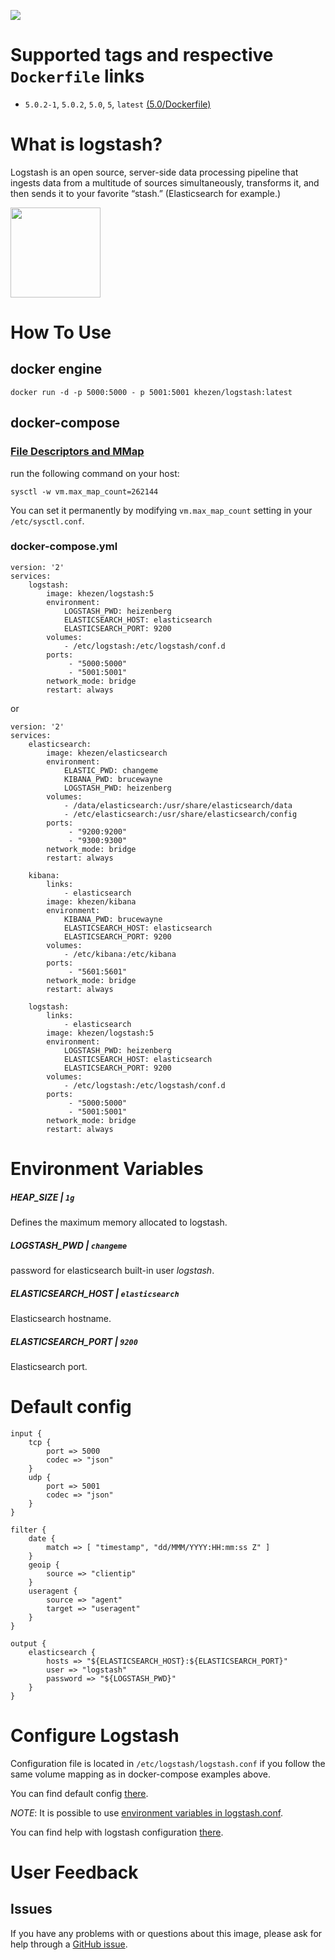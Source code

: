 [![](https://images.microbadger.com/badges/image/khezen/logstash.svg)](https://hub.docker.com/r/khezen/logstash/)
# Supported tags and respective `Dockerfile` links

* `5.0.2-1`, `5.0.2`, `5.0`, `5`, `latest` [(5.0/Dockerfile)](https://github.com/Khezen/docker-logstash/blob/5.0/Dockerfile)

# What is logstash?
Logstash is an open source, server-side data processing pipeline that ingests data from a multitude of sources simultaneously, transforms it, and then sends it to your favorite “stash.” (Elasticsearch for example.)

[<img src="https://static-www.elastic.co/fr/assets/blt946bc636d34a70eb/icon-logstash-bb.svg?q=600" width="144" height="144">](https://www.elastic.co/fr/products/logstash)

# How To Use

## docker engine

```
docker run -d -p 5000:5000 - p 5001:5001 khezen/logstash:latest   
```

## docker-compose

### [File Descriptors and MMap](https://www.elastic.co/guide/en/elasticsearch/guide/current/_file_descriptors_and_mmap.html)

run the following command on your host:
```
sysctl -w vm.max_map_count=262144
```
You can set it permanently by modifying `vm.max_map_count` setting in your `/etc/sysctl.conf`.

### docker-compose.yml
```
version: '2'
services:
    logstash:
        image: khezen/logstash:5
        environment:
            LOGSTASH_PWD: heizenberg
            ELASTICSEARCH_HOST: elasticsearch
            ELASTICSEARCH_PORT: 9200
        volumes:
            - /etc/logstash:/etc/logstash/conf.d
        ports:
             - "5000:5000"
             - "5001:5001"
        network_mode: bridge
        restart: always
```

or

```
version: '2'
services:
    elasticsearch:
        image: khezen/elasticsearch
        environment:
            ELASTIC_PWD: changeme
            KIBANA_PWD: brucewayne
            LOGSTASH_PWD: heizenberg
        volumes:
            - /data/elasticsearch:/usr/share/elasticsearch/data
            - /etc/elasticsearch:/usr/share/elasticsearch/config 
        ports:
             - "9200:9200"
             - "9300:9300"
        network_mode: bridge
        restart: always
    
    kibana:
        links:
            - elasticsearch
        image: khezen/kibana
        environment:
            KIBANA_PWD: brucewayne
            ELASTICSEARCH_HOST: elasticsearch
            ELASTICSEARCH_PORT: 9200
        volumes:
            - /etc/kibana:/etc/kibana
        ports:
             - "5601:5601"
        network_mode: bridge
        restart: always

    logstash:
        links:
            - elasticsearch
        image: khezen/logstash:5
        environment:
            LOGSTASH_PWD: heizenberg
            ELASTICSEARCH_HOST: elasticsearch
            ELASTICSEARCH_PORT: 9200
        volumes:
            - /etc/logstash:/etc/logstash/conf.d
        ports:
             - "5000:5000"
             - "5001:5001"
        network_mode: bridge
        restart: always

```
# Environment Variables

##### HEAP_SIZE | `1g`
Defines the maximum memory allocated to logstash.

##### LOGSTASH_PWD | `changeme`
password for elasticsearch built-in user *logstash*.

##### ELASTICSEARCH_HOST | `elasticsearch`
Elasticsearch hostname.

##### ELASTICSEARCH_PORT | `9200`
Elasticsearch port.

# Default config

```
input {
	tcp {
		port => 5000
		codec => "json"
	}
	udp {
		port => 5001
		codec => "json"
	}
}

filter {
	date {
		match => [ "timestamp", "dd/MMM/YYYY:HH:mm:ss Z" ]
	}
	geoip {
    	source => "clientip"
 	}
  	useragent {
    	source => "agent"
    	target => "useragent"
  	}
}

output {
	elasticsearch {
		hosts => "${ELASTICSEARCH_HOST}:${ELASTICSEARCH_PORT}"
		user => "logstash"
		password => "${LOGSTASH_PWD}"
	}
}
```

# Configure Logstash

Configuration file is located in `/etc/logstash/logstash.conf` if you follow the same volume mapping as in docker-compose examples above.

You can find default config [there](https://github.com/Khezen/docker-logstash/blob/master/config/logstash.conf).

*NOTE*: It is possible to use [environment variables in logstash.conf](https://www.elastic.co/guide/en/logstash/current/environment-variables.html).

You can find help with logstash configuration [there](https://www.elastic.co/guide/en/logstash/current/configuration.html).

# User Feedback
## Issues
If you have any problems with or questions about this image, please ask for help through a [GitHub issue](https://github.com/Khezen/docker-logstash/issues).